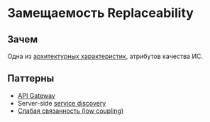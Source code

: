 # Замещаемость Replaceability

## Зачем

Одна из [архитектурных характеристик](../arch.ability.md), атрибутов качества ИС.

## Паттерны

- [API Gateway](../pattern/deployment/api.gateway.md)
- Server-side [service discovery](../pattern/deployment/service.discovery.md)
- [Слабая связанность (low coupling)](../pattern/system.design/low.coupling.md)
